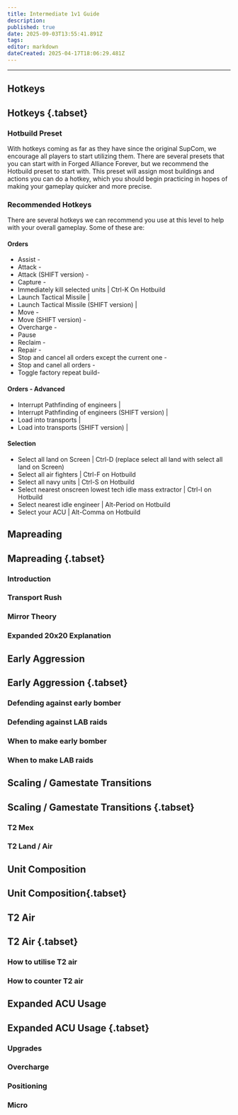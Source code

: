 ```yaml
---
title: Intermediate 1v1 Guide
description: 
published: true
date: 2025-09-03T13:55:41.891Z
tags: 
editor: markdown
dateCreated: 2025-04-17T18:06:29.481Z
---
```



---
## Hotkeys
## Hotkeys {.tabset}
### Hotbuild Preset
With hotkeys coming as far as they have since the original SupCom, we encourage all players to start utilizing them. There are several presets that you can start with in Forged Alliance Forever, but we recommend the Hotbuild preset to start with. This preset will assign most buildings and actions you can do a hotkey, which you should begin practicing in hopes of making your gameplay quicker and more precise.  

### Recommended Hotkeys
There are several hotkeys we can recommend you use at this level to help with your overall gameplay. Some of these are:

#### Orders
- Assist - 
- Attack - 
- Attack (SHIFT version) - 
- Capture - 
- Immediately kill selected units | Ctrl-K On Hotbuild
- Launch Tactical Missile | 
- Launch Tactical Missile (SHIFT version) | 
- Move - 
- Move (SHIFT version) - 
- Overcharge - 
- Pause
- Reclaim - 
- Repair - 
- Stop and cancel all orders except the current one - 
- Stop and canel all orders - 
- Toggle factory repeat build- 

#### Orders - Advanced
- Interrupt Pathfinding of engineers |
- Interrupt Pathfinding of engineers (SHIFT version) |
- Load into transports | 
- Load into transports (SHIFT version) | 
#### Selection
- Select all land on Screen | Ctrl-D (replace select all land with select all land on Screen)
- Select all air fighters | Ctrl-F on Hotbuild
- Select all navy units | Ctrl-S on Hotbuild 
- Select nearest onscreen lowest tech idle mass extractor | Ctrl-I on Hotbuild
- Select nearest idle engineer | Alt-Period on Hotbuild
- Select your ACU | Alt-Comma on Hotbuild

## Mapreading
## Mapreading {.tabset}
### Introduction 
### Transport Rush
### Mirror Theory 
### Expanded 20x20 Explanation

## Early Aggression
## Early Aggression {.tabset}
### Defending against early bomber 
### Defending against LAB raids
### When to make early bomber
### When to make LAB raids

## Scaling / Gamestate Transitions
## Scaling / Gamestate Transitions {.tabset}
### T2 Mex
### T2 Land / Air

## Unit Composition
## Unit Composition{.tabset}
### 

## T2 Air
## T2 Air {.tabset}
### How to utilise T2 air 
### How to counter T2 air 

## Expanded ACU Usage
## Expanded ACU Usage {.tabset}
### Upgrades
### Overcharge 
### Positioning 
### Micro 